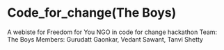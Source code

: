 # Code_for_change(The Boys)
A webiste for Freedom for You NGO in code for change hackathon
Team: The Boys
Members: Gurudatt Gaonkar, Vedant Sawant, Tanvi Shetty
